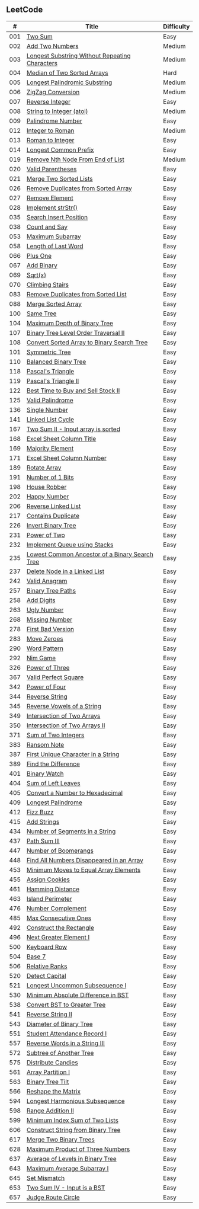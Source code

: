 LeetCode
--------

|  #  |  Title  |  Difficulty  |
|-----|---------|--------------|
| 001 | [Two Sum](https://leetcode.com/problems/two-sum/description/) | Easy |
| 002 | [Add Two Numbers](https://leetcode.com/problems/add-two-numbers/description/) | Medium |
| 003 | [Longest Substring Without Repeating Characters](https://leetcode.com/problems/longest-substring-without-repeating-characters/description/) | Medium |
| 004 | [Median of Two Sorted Arrays](https://leetcode.com/problems/median-of-two-sorted-arrays/description/) | Hard |
| 005 | [Longest Palindromic Substring](https://leetcode.com/problems/longest-palindromic-substring/description/) | Medium |
| 006 | [ZigZag Conversion](https://leetcode.com/problems/zigzag-conversion/description/) | Medium |
| 007 | [Reverse Integer](https://leetcode.com/problems/reverse-integer/description/) | Easy |
| 008 | [String to Integer (atoi)](https://leetcode.com/problems/string-to-integer-atoi/description/) | Medium |
| 009 | [Palindrome Number](https://leetcode.com/problems/palindrome-number/description/) | Easy |
| 012 | [Integer to Roman](https://leetcode.com/problems/integer-to-roman/description/) | Medium |
| 013 | [Roman to Integer](https://leetcode.com/problems/roman-to-integer/description/) | Easy |
| 014 | [Longest Common Prefix](https://leetcode.com/problems/longest-common-prefix/description/) | Easy |
| 019 | [Remove Nth Node From End of List](https://leetcode.com/problems/remove-nth-node-from-end-of-list/description/) | Medium |
| 020 | [Valid Parentheses](https://leetcode.com/problems/valid-parentheses/description/) | Easy |
| 021 | [Merge Two Sorted Lists](https://leetcode.com/problems/merge-two-sorted-lists/description/) | Easy |
| 026 | [Remove Duplicates from Sorted Array](https://leetcode.com/problems/remove-duplicates-from-sorted-array/description/) | Easy |
| 027 | [Remove Element](https://leetcode.com/problems/remove-element/description/) | Easy |
| 028 | [Implement strStr()](https://leetcode.com/problems/implement-strstr/description/) | Easy |
| 035 | [Search Insert Position](https://leetcode.com/problems/search-insert-position/description/) | Easy |
| 038 | [Count and Say](https://leetcode.com/problems/count-and-say/description/) | Easy |
| 053 | [Maximum Subarray](https://leetcode.com/problems/maximum-subarray/description/) | Easy |
| 058 | [Length of Last Word](https://leetcode.com/problems/length-of-last-word/description/) | Easy |
| 066 | [Plus One](https://leetcode.com/problems/plus-one/description/) | Easy |
| 067 | [Add Binary](https://leetcode.com/problems/add-binary/description/) | Easy |
| 069 | [Sqrt(x)](https://leetcode.com/problems/sqrtx/description/) | Easy |
| 070 | [Climbing Stairs](https://leetcode.com/problems/climbing-stairs/description/) | Easy |
| 083 | [Remove Duplicates from Sorted List](https://leetcode.com/problems/remove-duplicates-from-sorted-list/description/) | Easy |
| 088 | [Merge Sorted Array](https://leetcode.com/problems/merge-sorted-array/description/) | Easy |
| 100 | [Same Tree](https://leetcode.com/problems/same-tree/description/) | Easy |
| 104 | [Maximum Depth of Binary Tree](https://leetcode.com/problems/maximum-depth-of-binary-tree/description/) | Easy |
| 107 | [Binary Tree Level Order Traversal II](https://leetcode.com/problems/binary-tree-level-order-traversal-ii/description/) | Easy |
| 108 | [Convert Sorted Array to Binary Search Tree](https://leetcode.com/problems/convert-sorted-array-to-binary-search-tree/description/) | Easy |
| 101 | [Symmetric Tree](https://leetcode.com/problems/symmetric-tree/description/) | Easy |
| 110 | [Balanced Binary Tree](https://leetcode.com/problems/balanced-binary-tree/description/) | Easy |
| 118 | [Pascal's Triangle](https://leetcode.com/problems/pascals-triangle/description/) | Easy |
| 119 | [Pascal's Triangle II](https://leetcode.com/problems/pascals-triangle-ii/description/) | Easy |
| 122 | [Best Time to Buy and Sell Stock II](https://leetcode.com/problems/best-time-to-buy-and-sell-stock-ii/description/) | Easy |
| 125 | [Valid Palindrome](https://leetcode.com/problems/valid-palindrome/description/) | Easy |
| 136 | [Single Number](https://leetcode.com/problems/single-number/description/) | Easy |
| 141 | [Linked List Cycle](https://leetcode.com/problems/linked-list-cycle/description/) | Easy |
| 167 | [Two Sum II - Input array is sorted](https://leetcode.com/problems/two-sum-ii-input-array-is-sorted/description/) | Easy |
| 168 | [Excel Sheet Column Title](https://leetcode.com/problems/excel-sheet-column-title/description/) | Easy |
| 169 | [Majority Element](https://leetcode.com/problems/majority-element/description/) | Easy |
| 171 | [Excel Sheet Column Number](https://leetcode.com/problems/excel-sheet-column-number/description/) | Easy |
| 189 | [Rotate Array](https://leetcode.com/problems/rotate-array/description/) | Easy |
| 191 | [Number of 1 Bits](https://leetcode.com/problems/number-of-1-bits/description/) | Easy |
| 198 | [House Robber](https://leetcode.com/problems/house-robber/description/) | Easy |
| 202 | [Happy Number](https://leetcode.com/problems/happy-number/description/) | Easy |
| 206 | [Reverse Linked List](https://leetcode.com/problems/reverse-linked-list/description/) | Easy |
| 217 | [Contains Duplicate](https://leetcode.com/problems/contains-duplicate/description/) | Easy |
| 226 | [Invert Binary Tree](https://leetcode.com/problems/invert-binary-tree/description/) | Easy |
| 231 | [Power of Two](https://leetcode.com/problems/power-of-two/description/) | Easy |
| 232 | [Implement Queue using Stacks](https://leetcode.com/problems/implement-queue-using-stacks/description/) | Easy |
| 235 | [Lowest Common Ancestor of a Binary Search Tree](https://leetcode.com/problems/lowest-common-ancestor-of-a-binary-search-tree/description/) | Easy |
| 237 | [Delete Node in a Linked List](https://leetcode.com/problems/delete-node-in-a-linked-list/description/) | Easy |
| 242 | [Valid Anagram](https://leetcode.com/problems/valid-anagram/description/) | Easy |
| 257 | [Binary Tree Paths](https://leetcode.com/problems/binary-tree-paths/description/) | Easy |
| 258 | [Add Digits](https://leetcode.com/problems/add-digits/description/) | Easy |
| 263 | [Ugly Number](https://leetcode.com/problems/ugly-number/description/) | Easy |
| 268 | [Missing Number](https://leetcode.com/problems/missing-number/description/) | Easy |
| 278 | [First Bad Version](https://leetcode.com/problems/first-bad-version/description/) | Easy |
| 283 | [Move Zeroes](https://leetcode.com/problems/move-zeroes/description/) | Easy |
| 290 | [Word Pattern](https://leetcode.com/problems/word-pattern/description/) | Easy |
| 292 | [Nim Game](https://leetcode.com/problems/nim-game/description/) | Easy |
| 326 | [Power of Three](https://leetcode.com/problems/power-of-three/description/) | Easy |
| 367 | [Valid Perfect Square](https://leetcode.com/problems/valid-perfect-square/description/) | Easy |
| 342 | [Power of Four](https://leetcode.com/problems/power-of-four/description/) | Easy |
| 344 | [Reverse String](https://leetcode.com/problems/reverse-string/description/) | Easy |
| 345 | [Reverse Vowels of a String](https://leetcode.com/problems/reverse-vowels-of-a-string/description/) | Easy |
| 349 | [Intersection of Two Arrays](https://leetcode.com/problems/intersection-of-two-arrays/description/) | Easy |
| 350 | [Intersection of Two Arrays II](https://leetcode.com/problems/intersection-of-two-arrays-ii/description/) | Easy |
| 371 | [Sum of Two Integers](https://leetcode.com/problems/sum-of-two-integers/description/) | Easy |
| 383 | [Ransom Note](https://leetcode.com/problems/ransom-note/description/) | Easy |
| 387 | [First Unique Character in a String](https://leetcode.com/problems/first-unique-character-in-a-string/description/) | Easy |
| 389 | [Find the Difference](https://leetcode.com/problems/find-the-difference/description/) | Easy |
| 401 | [Binary Watch](https://leetcode.com/problems/binary-watch/description/) | Easy |
| 404 | [Sum of Left Leaves](https://leetcode.com/problems/sum-of-left-leaves/description/) | Easy |
| 405 | [Convert a Number to Hexadecimal](https://leetcode.com/problems/convert-a-number-to-hexadecimal/description/) | Easy |
| 409 | [Longest Palindrome](https://leetcode.com/problems/longest-palindrome/description/) | Easy |
| 412 | [Fizz Buzz](https://leetcode.com/problems/fizz-buzz/description/) | Easy |
| 415 | [Add Strings](https://leetcode.com/problems/add-strings/description/) | Easy |
| 434 | [Number of Segments in a String](https://leetcode.com/problems/number-of-segments-in-a-string/description/) | Easy |
| 437 | [Path Sum III](https://leetcode.com/problems/path-sum-iii/description/) | Easy |
| 447 | [Number of Boomerangs](https://leetcode.com/problems/number-of-boomerangs/description/) | Easy |
| 448 | [Find All Numbers Disappeared in an Array](https://leetcode.com/problems/find-all-numbers-disappeared-in-an-array/description/) | Easy |
| 453 | [Minimum Moves to Equal Array Elements](https://leetcode.com/problems/minimum-moves-to-equal-array-elements/description/) | Easy |
| 455 | [Assign Cookies](https://leetcode.com/problems/assign-cookies/description/) | Easy |
| 461 | [Hamming Distance](https://leetcode.com/problems/hamming-distance/description/) | Easy |
| 463 | [Island Perimeter](https://leetcode.com/problems/island-perimeter/description/) | Easy |
| 476 | [Number Complement](https://leetcode.com/problems/number-complement/description/) | Easy |
| 485 | [Max Consecutive Ones](https://leetcode.com/problems/max-consecutive-ones/description/) | Easy |
| 492 | [Construct the Rectangle](https://leetcode.com/problems/construct-the-rectangle/description/) | Easy |
| 496 | [Next Greater Element I](https://leetcode.com/problems/next-greater-element-i/description/) | Easy |
| 500 | [Keyboard Row](https://leetcode.com/problems/keyboard-row/description/) | Easy |
| 504 | [Base 7](https://leetcode.com/problems/base-7/description/) | Easy |
| 506 | [Relative Ranks](https://leetcode.com/problems/relative-ranks/description/) | Easy |
| 520 | [Detect Capital](https://leetcode.com/problems/detect-capital/description/) | Easy |
| 521 | [Longest Uncommon Subsequence I](https://leetcode.com/problems/longest-uncommon-subsequence-i/description/) | Easy |
| 530 | [Minimum Absolute Difference in BST](https://leetcode.com/problems/minimum-absolute-difference-in-bst/description/) | Easy |
| 538 | [Convert BST to Greater Tree](https://leetcode.com/problems/convert-bst-to-greater-tree/description/) | Easy |
| 541 | [Reverse String II](https://leetcode.com/problems/reverse-string-ii/description/) | Easy |
| 543 | [Diameter of Binary Tree](https://leetcode.com/problems/diameter-of-binary-tree/description/) | Easy |
| 551 | [Student Attendance Record I](https://leetcode.com/problems/student-attendance-record-i/description/) | Easy |
| 557 | [Reverse Words in a String III](https://leetcode.com/problems/reverse-words-in-a-string-iii/description/) | Easy |
| 572 | [Subtree of Another Tree](https://leetcode.com/problems/subtree-of-another-tree/description/) | Easy |
| 575 | [Distribute Candies](https://leetcode.com/problems/distribute-candies/description/) | Easy |
| 561 | [Array Partition I](https://leetcode.com/problems/array-partition-i/description/) | Easy |
| 563 | [Binary Tree Tilt](https://leetcode.com/problems/binary-tree-tilt/description/) | Easy |
| 566 | [Reshape the Matrix](https://leetcode.com/problems/reshape-the-matrix/description/) | Easy |
| 594 | [Longest Harmonious Subsequence](https://leetcode.com/problems/longest-harmonious-subsequence/description/) | Easy |
| 598 | [Range Addition II](https://leetcode.com/problems/range-addition-ii/description/) | Easy |
| 599 | [Minimum Index Sum of Two Lists](https://leetcode.com/problems/minimum-index-sum-of-two-lists/description/) | Easy |
| 606 | [Construct String from Binary Tree](https://leetcode.com/problems/construct-string-from-binary-tree/description/) | Easy |
| 617 | [Merge Two Binary Trees](https://leetcode.com/problems/merge-two-binary-trees/description/) | Easy |
| 628 | [Maximum Product of Three Numbers](https://leetcode.com/problems/maximum-product-of-three-numbers/description/) | Easy |
| 637 | [Average of Levels in Binary Tree](https://leetcode.com/problems/average-of-levels-in-binary-tree/description/) | Easy |
| 643 | [Maximum Average Subarray I](https://leetcode.com/problems/maximum-average-subarray-i/description/) | Easy |
| 645 | [Set Mismatch](https://leetcode.com/problems/set-mismatch/description/) | Easy |
| 653 | [Two Sum IV - Input is a BST](https://leetcode.com/problems/two-sum-iv-input-is-a-bst/description/) | Easy |
| 657 | [Judge Route Circle](https://leetcode.com/problems/judge-route-circle/description/) | Easy |

